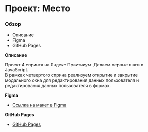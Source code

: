 # Проект: Место

### Обзор
* Описание
* Figma
* GitHub Pages  

**Описание**

Проект 4 спринта на Яндекс.Практикум. Делаем первые шаги в JavaScript.  
В рамках четвертого сприна реализуем открытие и закрытие модального окна для редактирования данных пользователя и редактирования данных пользователя в формах.  

**Figma**

* [Ссылка на макет в Figma](https://www.figma.com/file/2cn9N9jSkmxD84oJik7xL7/JavaScript.-Sprint-4?node-id=0%3A1)

**GitHub Pages**

* [GitHub Pages](https://ruslan-fardiev.github.io/mesto_ghpages/)

